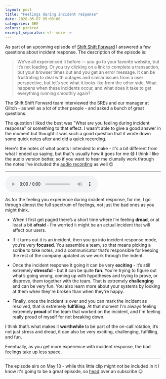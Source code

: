 ```yaml
---
layout: post
title: "Feelings during incident response"
date: 2020-05-07 05:00:00
categories: SRE
colors: pinkred
excerpt_separator: <!--more-->
---
```


<!--more-->


As part of an upcoming episode of [Shift Shift Forward](https://glitch.com/glimmer/podcasts/shift-shift-forward) I answered a few questions about incident response. The description of the episode is:

> We’ve all experienced it before -- you go to your favorite website, but it’s not loading. Or you try clicking on a link to complete a transaction, but your browser times out and you get an error message. It can be frustrating to deal with outages and similar issues from a user perspective, but let’s see what it looks like from the other side. What happens when these incidents occur, and what does it take to get everything running smoothly again?

The Shift Shift Forward team interviewed the SREs and our manager at Glitch - as well as a lot of other people - and asked a bunch of great questions. 

The question I liked the best was "What are you feeling during incident response" or something to that effect. I wasn't able to give a good answer in the moment but thought it was such a good question that it wrote down some quick notes after and did a quick recording.

Here's the notes of what points I intended to make - it's a bit different from what I ended up saying, but that's usually how it goes for me 😅 I think I like the audio version better, so if you want to hear me clumsily work through the notes I've included the <a href="http://mads-hartmann.com/uploads/feelings-during-incident-response.mp3">audio recording</a> as well 😉

---

<audio controls>
  <source src="https://mads-hartmann.com/uploads/feelings-during-incident-response.mp3" type="audio/mpeg">
  Your browser does not support the audio tag.
</audio>

As for the feeling you experience during incident response, for me, I go through almost the full spectrum of feelings, not just the bad ones as you might think.

- When I first get paged there’s a short time where I’m feeling **dread**, or at least a bit **afraid** - I’m worried it might be an actual incident that will affect our users.

- If it turns out it is an incident, then you go into incident response mode, you’re very **focused**. You assemble a team, so that means picking a scribe to take notes, and a communicator that’s responsible for keeping the rest of the company updated as we work through the indent. 

- Once the incident response it going it can be very **exciting** - it’s still extremely **stressful** - but it can be quite **fun**. You’re trying to figure out what’s going wrong, coming up with hypotheses and trying to prove, or disprove, them together with the team. That is extremely **challenging** and can be very fun. You also learn more about your systems by looking at them when they're broken than when they're happy.

- Finally, once the incident is over and you can mark the incident as resolved, that is extremely **fulfilling**. At that moment I'm always feeling extremely **proud** of the team that worked on the incident, and I'm feeling really proud of myself for not breaking down. 

I think that’s what makes it **worthwhile** to be part of the on-call rotation, it’s not just stress and dread, it can also be very exciting, challenging, fulfilling, and fun.

Eventually, as you get more experience with incident response, the bad feelings take up less space.

---

The episode airs on May 13 - while this little clip might not be included in it I know it's going to be a great episode, so [head](https://glitch.com/glimmer/podcasts/shift-shift-forward) over an subscribe 😉
